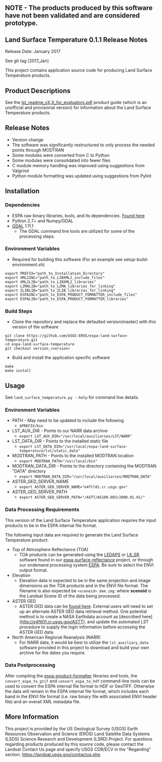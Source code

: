## NOTE - The products produced by this software have not been validated and are considered prototype.

## Land Surface Temperature 0.1.1 Release Notes
Release Date: January 2017

See git tag [2017_Jan]

This project contains application source code for producing Land Surface Temperature products.

## Product Descriptions
See the [lst_readme_vX.X_for_evaluators.pdf](http://espa.cr.usgs.gov/downloads/provisional/land_surface_temperature) product guide (which is an unofficial and provisional version) for information about the Land Surface Temperature products.

## Release Notes
* Version change
* The software was significantly restructured to only process the needed 
  points through MODTRAN 
* Some modules were converted from C to Python  
* Some modules were consolidated into fewer files
* C module memory handling was improved using suggestions from Valgrind 
* Python module formatting was updated using suggestions from Pylint

## Installation

### Dependencies
* ESPA raw binary libraries, tools, and its dependencies. [Found here](https://github.com/USGS-EROS/espa-product-formatter)
* Python 2.7+ and Numpy/GDAL
* [GDAL](http://www.gdal.org/) 1.11.1
  - The GDAL command line tools are utilized for some of the processing steps.

### Environment Variables
* Required for building this software (For an example see setup-build-environment.sh)
```
export PREFIX="path_to_Installation_Directory"
export XML2INC="path_to_LIBXML2_include_files"
export XML2LIB="path_to_LIBXML2_libraries"
export LZMALIB="path_to_LZMA_libraries_for_linking"
export ZLIBLIB="path_to_ZLIB_libraries_for_linking"
export ESPAINC="path_to_ESPA_PRODUCT_FORMATTER_include_files"
export ESPALIB="path_to_ESPA_PRODUCT_FORMATTER_libraries"
```

### Build Steps
* Clone the repository and replace the defaulted version(master) with this
  version of the software
```
git clone https://github.com/USGS-EROS/espa-land-surface-temperature.git
cd espa-land-surface-temperature
git checkout version_<version>
```
* Build and install the application specific software
```
make
make install
```

## Usage
See `land_surface_temperature.py --help` for command line details.

### Environment Variables
* PATH - May need to be updated to include the following
  - `$PREFIX/bin`
* LST_AUX_DIR - Points to our NARR data archive
  - `export LST_AUX_DIR="/usr/local/auxiliaries/LST/NARR"`
* LST_DATA_DIR - Points to the installed static file
  - `export LST_DATA_DIR="/usr/local/espa-land-surface-temperature/lst/static_data"`
* MODTRAN_PATH - Points to the installed MODTRAN location
  - `export MODTRAN_PATH="/usr/local/bin"`
* MODTRAN_DATA_DIR - Points to the directory containing the MODTRAN "DATA" directory
  - `export MODTRAN_DATA_DIR="/usr/local/auxiliaries/MODTRAN_DATA"`
* ASTER_GED_SERVER_NAME
  - `export ASTER_GED_SERVER_NAME="e4ftl01.cr.usgs.gov"`
* ASTER_GED_SERVER_PATH
  - `export ASTER_GED_SERVER_PATH="/ASTT/AG100.003/2000.01.01/"`

### Data Processing Requirements
This version of the Land Surface Temperature application requires the input products to be in the ESPA internal file format.

The following input data are required to generate the Land Surface Temperature product:
* Top of Atmosphere Reflectance (TOA)
  - TOA products can be generated using the [LEDAPS](https://github.com/USGS-EROS/espa-surface-reflectance) or [L8_SR](https://github.com/USGS-EROS/espa-surface-reflectance) software found in our [espa-surface-reflectance](https://github.com/USGS-EROS/espa-surface-reflectance) project, or through our ondemand processing system [ESPA](https://espa.cr.usgs.gov).  Be sure to select the ENVI output format.
* Elevation
  - Elevation data is expected to be in the same projection and image dimensions as the TOA products and in the ENVI file format.  The filename is also expected be `<sceneid>_dem.img`: where <b>sceneid</b> is the Landsat Scene ID of the data being processed.
* ASTER GED
  - ASTER GED data can be [found here](https://lpdaac.usgs.gov/data_access/data_pool).  External users will need to set up an alternate ASTER GED data retrieval method.  One potential method is to create a NASA Earthdata account as [described here] (http://e4ftl01.cr.usgs.gov/ASTT), and update the automated LST procedure to supply the login information before accessing the ASTER GED data.
* North American Regional Reanalysis (NARR)
  - For NARR data, it would be best to utilize the `lst_auxiliary_data` software provided in this project to download and build your own archive for the dates you require.

### Data Postprocessing
After compiling the [espa-product-formatter](https://github.com/USGS-EROS/espa-product-formatter) libraries and tools, the `convert_espa_to_gtif` and `convert_espa_to_hdf` command-line tools can be used to convert the ESPA internal file format to HDF or GeoTIFF.  Otherwise the data will remain in the ESPA internal file format, which includes each band in the ENVI file format (i.e. raw binary file with associated ENVI header file) and an overall XML metadata file.

## More Information
This project is provided by the US Geological Survey (USGS) Earth Resources Observation and Science (EROS) Land Satellite Data Systems (LSDS) Science Research and Development (LSRD) Project. For questions regarding products produced by this source code, please contact the Landsat Contact Us page and specify USGS CDR/ECV in the "Regarding" section. https://landsat.usgs.gov/contactus.php
